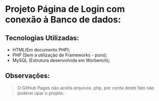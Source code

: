 # Projeto Página de Login com conexão à Banco de dados:

## Tecnologias Utilizadas:
- HTML(Em documento PHP);
- PHP (Sem a utilização de Frameworks - puro);
- MySQL (Estrutura desenvolvida em Worbench);

## Observações:
> O GitHub Pages não aceita arquivos .php, por conta deste fato não poderei upar o projeto.

